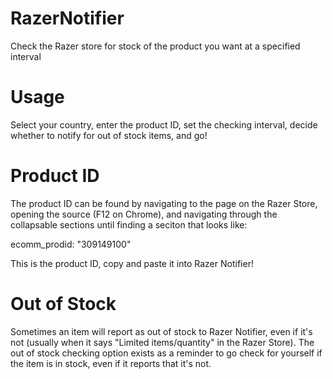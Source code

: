 # RazerNotifier
Check the Razer store for stock of the product you want at a specified interval

# Usage
Select your country, enter the product ID, set the checking interval, decide whether to notify for out of stock items, and go!

# Product ID
The product ID can be found by navigating to the page on the Razer Store, opening the source (F12 on Chrome), and navigating through the collapsable sections until finding a seciton that looks like:

ecomm_prodid: "309149100"

This is the product ID, copy and paste it into Razer Notifier!

# Out of Stock
Sometimes an item will report as out of stock to Razer Notifier, even if it's not (usually when it says "Limited items/quantity" in the Razer Store).
The out of stock checking option exists as a reminder to go check for yourself if the item is in stock, even if it reports that it's not.
